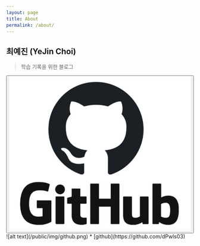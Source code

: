 ```yaml
---
layout: page
title: About
permalink: /about/
---
```

## 최예진 (YeJin Choi)
> 학습 기록을 위한 블로그

<a href="https://github.com/dPwls03">
<button><img src="https://github.com/dPwls03/dPwls03.github.io/blob/master/public/img/github.png" alt="GitHub" onclick="[GitHub<](https://github.com/dPwls03)" ></button>
</a> 
![alt text](/public/img/github.png)
* [github](https://github.com/dPwls03)
